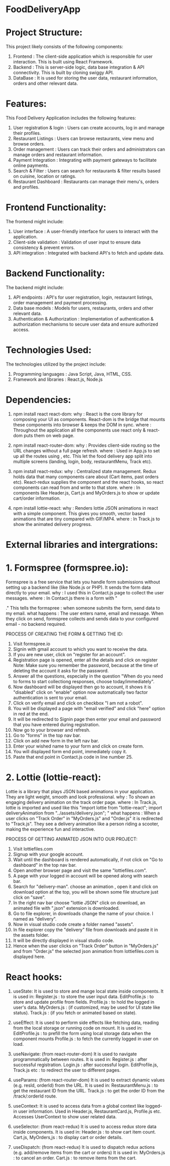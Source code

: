 # FoodDeliveryApp 

# Project Structure: 
This project likely consists of the following components:
1. Frontend   : The client-side application which is responsible for user interaction. This is built using React Framework.
2. Backend    : This is server-side logic, data base integration & API connectivity. This is built by cloning swiggy API.
3. DataBase   : It is used for storing the user data, restaurant information, orders and other relevant data.

# Features:
This Food Delivery Application includes the following features:
1. User registration & login : Users can create accounts, log in and manage their profiles.
2. Restaurant Listings       : Users can browse restaurants, view menu and browse orders.
3. Order management          : Users can track their orders and administrators can manage orders and restaurant information.
4. Payment Integration       : Integrating with payment gateways to facilitate online payments.
5. Search & Filter           : Users can search for restaurants & filter results based on cuisine, location or ratings.
6. Restaurant Dashboard      : Restaurants can manage their menu's, orders and profiles.

# Frontend Functionality:
The frontend might include:
1. User interface            : A user-friendly interface for users to interact with the application.
2. Client-side validation    : Validation of user input to ensure data consistency & prevent errors.
3. API integration           : Integrated with backend API's to fetch and update data.

# Backend Functionality:
The backend might include:
1. API endpoints            : API's for user registration, login, restaurant listings, order management and payment processing.
2. Data base models         : Models for users, restaurants, orders and other relevant data.
3. Authentication & Authorization   : Implementation of authentication & authorization mechanisms to secure user data and ensure authorized access.

# Technologies Used:
The technologies utilized by the project include:
1. Programming languages        : Java Script, Java, HTML, CSS.
2. Framework and libraries      : React.js, Node.js

# Dependencies:
1. npm install react react-dom:
why   : React is the core library for composing your UI as components. React-dom is the bridge that mounts these components into browser & keeps the DOM in sync.
where : Throughout the application all the components use react only & react-dom puts them on web page.

2. npm install react-router-dom:
why   : Provides client-side routing so the URL changes without a full page refresh.
where : Used in App.js to set up all the routes using <route>, <outlet> etc. This let the food delivery app split into multiple screens (landing, login, body,              restaurantMenu, Track etc).

3. npm install react-redux:
why   : Centralized state management. Redux holds data that many components care about (Cart items, past orders etc). React-redux supplies the <provider> component         and the react hooks, so react components can read from and write to that store.
where : In components like Header.js, Cart.js and MyOrders.js to show or update cart/order information.

4. npm install lottie-react:
why   : Renders lottie JSON animations in react with a simple <Lottie/> component. This gives you smooth, vector based animations that are tiny compared with               GIF/MP4.
where : In Track.js to show the animated delivery progress.

# External libraries and intergrations:
#  1. Formspree (formspree.io):
Formspree is a free service that lets you handle form submissions without setting up a backend like (like Node.js or PHP).
It sends the form data directly to your email.
why          : I used this in Contact.js page to collect the user messages.
where        : In Contact.js there is a form with "<form action = "https://formspree.io/f/your-formid" method="POST">."
               This tells the formspree : when someone submits the form, send data to my email.
what happens : The user enters name, email and message. When they click on send, formspree collects and sends data to your configured email - no backend required.

PROCESS OF CREATING THE FORM & GETTING THE ID:
1. Visit formspree.io
2. Signin with gmail account to which you want to receive the data.
3. If you are new user, click on "register for an account".
4. Registration page is opened, enter all the details and click on register
Note: Make sure you remember the password, because at the time of deleting the account it asks for the password.
5. Answer all the questions, especially in the question "When do you need to forms to start collectiong responses, choose today/immediately".
6. Now dashboard will be displayed then go to account, it shows it is "disabled" click on "enable" option now automatically two factor authentication is sent to       your email.
7. Click on verify email and click on checkbox "I am not a robot".
8. You will be displayed a page with "email verified" and click "here" option in red at the end.
9. It will be redirected to Signin page then enter your email and password that you have entered during registration.
10. Now go to your browser and refresh.
11. Go to "forms" in the top nav bar.
12. Click on add new form in the left nav bar.
13. Enter your wished name to your form and click on create form.
14. You will displayed form end point, immediately copy it.
15. Paste that end point in Contact.js code in line number 25.

# 2. Lottie (lottie-react):
Lottie is a library that plays JSON based animations in your application.
They are light weight, smooth and look professional.
why          : To shown an engaging delivery animation on the track order page.
where        : In Track.js, lottie is imported and used like this 
               "import lottie from "lottie-react";
               import deliveryAnimation from "../assets/delivery.json";
               <lottie animationData = {deliveryAnimation} loop={true}/>"
what happens : When a user clicks on "Track Order" in "MyOrders.js" and "Order.js" it is redirected to "Track.js". They see a delivery animation like a person                     riding a scooter, making the experience fun and interactive.
      
PROCESS OF GETTING ANIMATED JSON INTO OUR PROJECT:
1. Visit lottiefiles.com
2. Signup with your google account.
3. Wait until the dashboard is rendered automatically, if not click on "Go to dashboard" in the top nav bar.
4. Open another browser page and visit the same "lottiefiles.com".
5. A page with your logged in account will be opened along with search bar.
6. Search for "delivery-man". choose an animation , open it and click on download option at the top, you will be shown some file structure just click on "save".
7. In the right nav bar choose "lottie JSON" click on download, an animated file with ".json" extension is downloaded.
8. Go to file explorer, in downloads change the name of your choice. I named as "delivery".
9. Now in visual studio code create a folder named "assets".
10. In file explorer copy the "delivery" file from downloads and paste it in the assets folder.
11. It will be directly displayed in visual studio code.
12. Hence when the user clicks on "Track Order" button in "MyOrders.js" and from "Order.js" the selected json animation from lottiefiles.com is displayed here.

# React hooks:
1. useState:
It is used to store and mange local state inside components.
It is used in:
Register.js       : to store the user input data.
EditProfile.js    : to store and update profile from fields.
Profile.js        : to hold the logged in user's data.
MyOrders.js       : (if customized, may be used for UI state like status).
Track.js          : (if you fetch or animated based on state).

2. useEffect:
It is used to perform side effects like fetching data, reading from the local storage or running code on mount.
It is used in:
EditProfile.js    : to prefill the form using local storage data when the component mounts
Profile.js        : to fetch the currently logged in user on load.

3. useNavigate: (from react-router-dom)
It is used to navigate programmatically between routes.
It is used in:
Register.js       : after successful registration.
Login.js          : after successful login.
EditProfile.js, Track.js etc : to redirect the user to different pages.

4. useParams: (from react-router-dom)
It is used to extract dynamic values (e.g. resId, orderId) from the URL.
It is used in:
RestaurantMenu.js    : to get the restaurant ID from the URL.
Track.js             : to get the order ID from the /track/:orderId route.

5. useContext:
It is used to access data from a global context like logged-in user information.
Used in Header.js, RestaurantCard.js, Profile.js etc.
Accesses UserContext to show user related data.

6. useSelector: (from react-redux)
It is used to access redux store data inside components.
It is used in:
Header.js            : to show cart item count.
Cart.js, MyOrders,js : to display cart or order details.

7. useDispatch: (from react-redux)
It is used to dispatch redux actions (e.g. add/remove items from the cart or orders)
It is used in:
MyOrders.js          : to cancel an order.
Cart.js              : to remove items from the cart.






